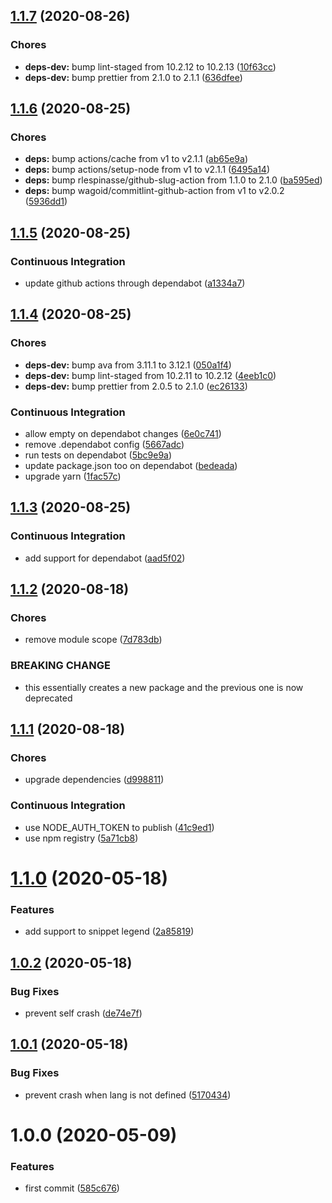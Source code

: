 ## [1.1.7](https://github.com/sergioramos/remark-prism/compare/v1.1.6...v1.1.7) (2020-08-26)

### Chores

- **deps-dev:** bump lint-staged from 10.2.12 to 10.2.13 ([10f63cc](https://github.com/sergioramos/remark-prism/commit/10f63ccfd72a471462bc02a3dc00f90377ccf599))
- **deps-dev:** bump prettier from 2.1.0 to 2.1.1 ([636dfee](https://github.com/sergioramos/remark-prism/commit/636dfee47b1e92c4f274469996acf795f7d4a55e))

## [1.1.6](https://github.com/sergioramos/remark-prism/compare/v1.1.5...v1.1.6) (2020-08-25)

### Chores

- **deps:** bump actions/cache from v1 to v2.1.1 ([ab65e9a](https://github.com/sergioramos/remark-prism/commit/ab65e9a0aa02112a78d51f97b7ef0480d51e81ce))
- **deps:** bump actions/setup-node from v1 to v2.1.1 ([6495a14](https://github.com/sergioramos/remark-prism/commit/6495a146b0366e2d606f320bc7401f7ab3926f4b))
- **deps:** bump rlespinasse/github-slug-action from 1.1.0 to 2.1.0 ([ba595ed](https://github.com/sergioramos/remark-prism/commit/ba595ed03c845177774bf6fc2c9b43a67c850bbf))
- **deps:** bump wagoid/commitlint-github-action from v1 to v2.0.2 ([5936dd1](https://github.com/sergioramos/remark-prism/commit/5936dd1eb9e1b08c32a0dec0c21cc99a177fc082))

## [1.1.5](https://github.com/sergioramos/remark-prism/compare/v1.1.4...v1.1.5) (2020-08-25)

### Continuous Integration

- update github actions through dependabot ([a1334a7](https://github.com/sergioramos/remark-prism/commit/a1334a75eaa43dadd887324d6172cbf09125eea7))

## [1.1.4](https://github.com/sergioramos/remark-prism/compare/v1.1.3...v1.1.4) (2020-08-25)

### Chores

- **deps-dev:** bump ava from 3.11.1 to 3.12.1 ([050a1f4](https://github.com/sergioramos/remark-prism/commit/050a1f4bff627d37301ed918ba34cad56a8cd0e6))
- **deps-dev:** bump lint-staged from 10.2.11 to 10.2.12 ([4eeb1c0](https://github.com/sergioramos/remark-prism/commit/4eeb1c0b4e27bf345f428ce0c930fffa6264928c))
- **deps-dev:** bump prettier from 2.0.5 to 2.1.0 ([ec26133](https://github.com/sergioramos/remark-prism/commit/ec26133ce0d4baf4d423906c1f7321f3fe311d91))

### Continuous Integration

- allow empty on dependabot changes ([6e0c741](https://github.com/sergioramos/remark-prism/commit/6e0c741bd0aa2e446f4bc235c43fdf1f59002f93))
- remove .dependabot config ([5667adc](https://github.com/sergioramos/remark-prism/commit/5667adcedb7b1c3011ea73b256edd191b866ff99))
- run tests on dependabot ([5bc9e9a](https://github.com/sergioramos/remark-prism/commit/5bc9e9aeb5460214ef3fca810e036ba0403447a5))
- update package.json too on dependabot ([bedeada](https://github.com/sergioramos/remark-prism/commit/bedeada27c1aba59f4546636926bf87ad851ab5c))
- upgrade yarn ([1fac57c](https://github.com/sergioramos/remark-prism/commit/1fac57cbe4f38f9c1b371eb28953fae613f3baa2))

## [1.1.3](https://github.com/sergioramos/remark-prism/compare/v1.1.2...v1.1.3) (2020-08-25)

### Continuous Integration

- add support for dependabot ([aad5f02](https://github.com/sergioramos/remark-prism/commit/aad5f0267b8a3668b921f9662bfe4bbb849904ff))

## [1.1.2](https://github.com/sergioramos/remark-prism/compare/v1.1.1...v1.1.2) (2020-08-18)

### Chores

- remove module scope ([7d783db](https://github.com/sergioramos/remark-prism/commit/7d783db454a66ef0088902286bf365020c03b61d))

### BREAKING CHANGE

- this essentially creates a new package and the previous one is now deprecated

## [1.1.1](https://github.com/sergioramos/remark-prism/compare/v1.1.0...v1.1.1) (2020-08-18)

### Chores

- upgrade dependencies ([d998811](https://github.com/sergioramos/remark-prism/commit/d99881183cfc00181578fa76c315e1f2ef1cea78))

### Continuous Integration

- use NODE_AUTH_TOKEN to publish ([41c9ed1](https://github.com/sergioramos/remark-prism/commit/41c9ed120c452d023f7c853a91be0fc521a2d716))
- use npm registry ([5a71cb8](https://github.com/sergioramos/remark-prism/commit/5a71cb83865b92d55643e5431f26542c0c5a4fc0))

# [1.1.0](https://github.com/sergioramos/remark-prism/compare/v1.0.2...v1.1.0) (2020-05-18)

### Features

- add support to snippet legend ([2a85819](https://github.com/sergioramos/remark-prism/commit/2a858198f6deb87e6c1095a76090e2673e4b3e06))

## [1.0.2](https://github.com/sergioramos/remark-prism/compare/v1.0.1...v1.0.2) (2020-05-18)

### Bug Fixes

- prevent self crash ([de74e7f](https://github.com/sergioramos/remark-prism/commit/de74e7f15e190b6acb346b683478fff28b4b74e3))

## [1.0.1](https://github.com/sergioramos/remark-prism/compare/v1.0.0...v1.0.1) (2020-05-18)

### Bug Fixes

- prevent crash when lang is not defined ([5170434](https://github.com/sergioramos/remark-prism/commit/5170434638d2cc35396830ed03e573a281b39abb))

# 1.0.0 (2020-05-09)

### Features

- first commit ([585c676](https://github.com/sergioramos/remark-prism/commit/585c676742115ce407882c73d53767856dd51d73))
